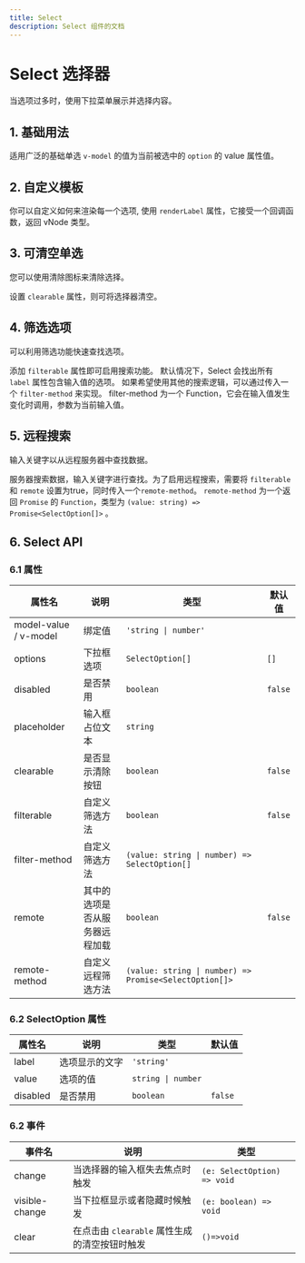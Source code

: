 ```yaml
---
title: Select
description: Select 组件的文档
---
```


# Select 选择器

当选项过多时，使用下拉菜单展示并选择内容。

## 1. 基础用法

适用广泛的基础单选 `v-model` 的值为当前被选中的 `option` 的 value 属性值。

<preview path="../demo/Select/Basic.vue" title="基础选择器" description="Select 基础选择器"></preview>

## 2. 自定义模板

你可以自定义如何来渲染每一个选项, 使用 `renderLabel` 属性，它接受一个回调函数，返回 vNode 类型。

<preview path="../demo/Select/Custom.vue" title="自定义模板" description="Select 自定义模板"></preview>

## 3. 可清空单选

您可以使用清除图标来清除选择。

设置 `clearable` 属性，则可将选择器清空。

<preview path="../demo/Select/Clear.vue" title="可清空单选" description="Select 可清空单选"></preview>

## 4. 筛选选项

可以利用筛选功能快速查找选项。

添加 `filterable` 属性即可启用搜索功能。 默认情况下，Select 会找出所有 `label` 属性包含输入值的选项。 如果希望使用其他的搜索逻辑，可以通过传入一个 `filter-method` 来实现。 filter-method 为一个 Function，它会在输入值发生变化时调用，参数为当前输入值。

<preview path="../demo/Select/Filter.vue" title="筛选选项" description="Select 筛选选项"></preview>

## 5. 远程搜索

输入关键字以从远程服务器中查找数据。

服务器搜索数据，输入关键字进行查找。为了启用远程搜索，需要将 `filterable` 和 `remote` 设置为true，同时传入一个`remote-method`。 `remote-method` 为一个返回 `Promise` 的 `Function`，类型为 `(value: string) => Promise<SelectOption[]>` 。

<preview path="../demo/Select/Remote.vue" title="筛选选项" description="Select 筛选选项"></preview>

## 6. Select API

### 6.1 属性

| 属性名                | 说明                           | 类型                                                   | 默认值  |
| --------------------- | ------------------------------ | ------------------------------------------------------ | ------- |
| model-value / v-model | 绑定值                         | `'string \| number'`                                   |         |
| options               | 下拉框选项                     | `SelectOption[]`                                       | `[]`    |
| disabled              | 是否禁用                       | `boolean`                                              | `false` |
| placeholder           | 输入框占位文本                 | `string`                                               |         |
| clearable             | 是否显示清除按钮               | `boolean`                                              | `false` |
| filterable            | 自定义筛选方法                 | `boolean`                                              | `false` |
| filter-method         | 自定义筛选方法                 | `(value: string \| number) => SelectOption[]`          |         |
| remote                | 其中的选项是否从服务器远程加载 | `boolean`                                              | `false` |
| remote-method         | 自定义远程筛选方法             | `(value: string \| number) => Promise<SelectOption[]>` |         |

### 6.2 SelectOption 属性

| 属性名   | 说明           | 类型               | 默认值  |
| -------- | -------------- | ------------------ | ------- |
| label    | 选项显示的文字 | `'string'`         |         |
| value    | 选项的值       | `string \| number` |         |
| disabled | 是否禁用       | `boolean`          | `false` |

### 6.2 事件

| 事件名         | 说明                                          | 类型                        |
| -------------- | --------------------------------------------- | --------------------------- |
| change         | 当选择器的输入框失去焦点时触发                | `(e: SelectOption) => void` |
| visible-change | 当下拉框显示或者隐藏时候触发                  | `(e: boolean) => void`      |
| clear          | 在点击由 `clearable` 属性生成的清空按钮时触发 | `()=>void`                  |

